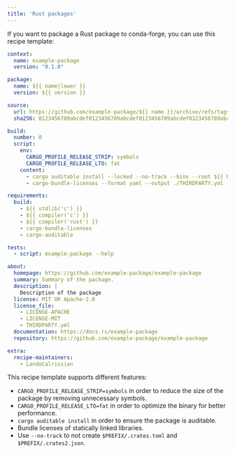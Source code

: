 ```yaml
---
title: 'Rust packages'
---
```


If you want to package a Rust package to conda-forge, you can use this recipe template:

```yaml
context:
  name: example-package
  version: "0.1.0"

package:
  name: ${{ name|lower }}
  version: ${{ version }}

source:
  url: https://github.com/example-package/${{ name }}/archive/refs/tags/v${{ version }}.tar.gz
  sha256: 0123456789abcdef0123456789abcdef0123456789abcdef0123456789abcdef

build:
  number: 0
  script:
    env:
      CARGO_PROFILE_RELEASE_STRIP: symbols
      CARGO_PROFILE_RELEASE_LTO: fat
    content:
      - cargo auditable install --locked --no-track --bins --root ${{ PREFIX }} --path .
      - cargo-bundle-licenses --format yaml --output ./THIRDPARTY.yml

requirements:
  build:
    - ${{ stdlib('c') }}
    - ${{ compiler('c') }}
    - ${{ compiler('rust') }}
    - cargo-bundle-licenses
    - cargo-auditable

tests:
  - script: example-package --help

about:
  homepage: https://github.com/example-package/example-package
  summary: Summary of the package.
  description: |
    Description of the package
  license: MIT OR Apache-2.0
  license_file:
    - LICENSE-APACHE
    - LICENSE-MIT
    - THIRDPARTY.yml
  documentation: https://docs.rs/example-package
  repository: https://github.com/example-package/example-package

extra:
  recipe-maintainers:
    - LandoCalrissian
```

This recipe template supports different features:

- `CARGO_PROFILE_RELEASE_STRIP=symbols` in order to reduce the size of the package by removing unnecessary symbols.
- `CARGO_PROFILE_RELEASE_LTO=fat` in order to optimize the binary for better performance.
- `cargo auditable install` in order to ensure the package is auditable.
- Bundle licenses of statically linked libraries.
- Use `--no-track` to not create `$PREFIX/.crates.toml` and `$PREFIX/.crates2.json`.
